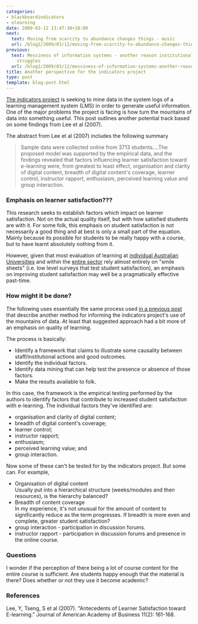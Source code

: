 ```yaml
---
categories:
- blackboardindicators
- elearning
date: 2009-03-12 13:47:38+10:00
next:
  text: Moving from scarcity to abundance changes things - music
  url: /blog2/2009/03/12/moving-from-scarcity-to-abundance-changes-things-music/
previous:
  text: Messiness of information systems - another reason institutional e-learning
    struggles
  url: /blog2/2009/03/12/messiness-of-information-systems-another-reason-institutional-e-learning-struggles/
title: Another perspective for the indicators project
type: post
template: blog-post.html
---
```

[The indicators project](http://beerc.wordpress.com/2008/12/21/more-on-the-indicators/) is seeking to mine data in the system logs of a learning management system (LMS) in order to generate useful information. One of the major problems the project is facing is how turn the mountains of data into something useful. This post outlines another potential track based on some findings from Lee et al (2007).

The abstract from Lee et al (2007) includes the following summary

> Sample data were collected online from 3713 students....The proposed model was supported by the empirical data, and the findings revealed that factors influencing learner satisfaction toward e-learning were, from greatest to least effect, organisation and clarity of digital content, breadth of digital content's coverage, learner control, instructor rapport, enthusiasm, perceived learning value and group interaction.

### Emphasis on learner satisfaction???

This research seeks to establish factors which impact on learner satisfaction. Not on the actual quality itself, but with how satisfied students are with it. For some folk, this emphasis on student satisfaction is not necessarily a good thing and at best is only a small part of the equation. Mainly because its possible for students to be really happy with a course, but to have learnt absolutely nothing from it.

However, given that most evaluation of learning at [individual Australian Universities](/blog2/2009/01/25/somethings-that-are-broken-with-evaluation-of-university-teaching/) and within the [entire sector](/blog2/2009/02/13/the-emperor-has-no-clothes-why-is-the-learning-and-teaching-peformance-fund-naked/) rely almost entirely on "smile sheets" (i.e. low level surveys that test student satisfaction), an emphasis on improving student satisfaction may well be a pragmatically effective past-time.

### How might it be done?

The following uses essentially the same process used [in a previous post](/blog2/2009/03/01/another-spectrum-for-using-indicators-to-place-course-websites/) that describe another method for informing the indicators project's use of the mountains of data. At least that suggested approach had a bit more of an emphasis on quality of learning.

The process is basically:

- Identify a framework that claims to illustrate some causality between staff/institutional actions and good outcomes.
- Identify the individual factors.
- Identify data mining that can help test the presence or absence of those factors.
- Make the results available to folk.

In this case, the framework is the empirical testing performed by the authors to identify factors that contribute to increased student satisfaction with e-learning. The individual factors they've identified are:

- organisation and clarity of digital content;
- breadth of digital content's coverage;
- learner control;
- instructor rapport;
- enthusiasm;
- perceived learning value; and
- group interaction.

Now some of these can't be tested for by the indicators project. But some can. For example,

- Organisation of digital content  
    Usually put into a hierarchical structure (weeks/modules and then resources), is the hierarchy balanced?
- Breadth of content coverage  
    In my experience, it's not unusual for the amount of content to significantly reduce as the term progresses. If breadth is more even and complete, greater student satisfaction?
- group interaction - participation in discussion forums.
- instructor rapport - participation in discussion forums and presence in the online course.

### Questions

I wonder if the perception of there being a lot of course content for the entire course is sufficient. Are students happy enough that the material is there? Does whether or not they use it become academic?

### References

Lee, Y, Tseng, S et al (2007). "Antecedents of Learner Satisfaction toward E-learning." Journal of American Academy of Business 11(2): 161-168.